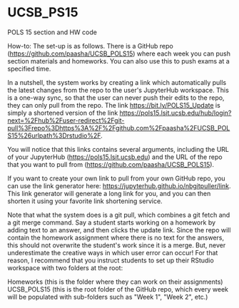 # UCSB_PS15
POLS 15 section and HW code

How-to:
The set-up is as follows. There is a GitHub repo (https://github.com/paasha/UCSB_POLS15) where each week you can push section materials and homeworks. You can also use this to push exams at a specified time.

In a nutshell, the system works by creating a link which automatically pulls the latest changes from the repo to the user's JupyterHub workspace. This is a one-way sync, so that the user can never push their edits to the repo, they can only pull from the repo. The link https://bit.ly/POLS15_Update is simply a shortened version of the link https://pols15.lsit.ucsb.edu/hub/login?next=%2Fhub%2Fuser-redirect%2Fgit-pull%3Frepo%3Dhttps%3A%2F%2Fgithub.com%2Fpaasha%2FUCSB_POLS15%26urlpath%3Drstudio%2F.

You will notice that this links contains several arguments, including the URL of your JupyterHub (https://pols15.lsit.ucsb.edu) and the URL of the repo that you want to pull from (https://github.com/paasha/UCSB_POLS15).

If you want to create your own link to pull from your own GitHub repo, you can use the link generator here: https://jupyterhub.github.io/nbgitpuller/link. This link generator will generate a long link for you, and you can then shorten it using your favorite link shortening service. 

Note that what the system does is a git pull, which combines a git fetch and a git merge command. Say a student starts working on a homework by adding text to an answer, and then clicks the update link. Since the repo will contain the homework assignment where there is no text for the answers, this should not overwrite the student's work since it is a merge. But, never underestimate the creative ways in which user error can occur! For that reason, I recommend that you instruct students to set up their RStudio workspace with two folders at the root:

Homeworks (this is the folder where they can work on their assignments)
UCSB_POLS15 (this is the root folder of the GitHub repo, which every week will be populated with sub-folders such as "Week 1", "Week 2", etc.)

